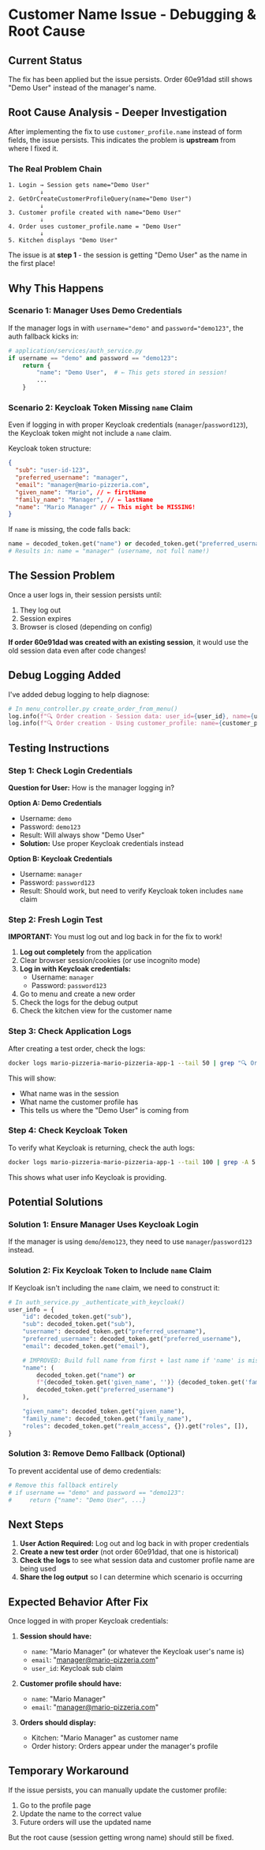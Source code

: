 # Customer Name Issue - Debugging & Root Cause

## Current Status

The fix has been applied but the issue persists. Order 60e91dad still shows "Demo User" instead of the manager's name.

## Root Cause Analysis - Deeper Investigation

After implementing the fix to use `customer_profile.name` instead of form fields, the issue persists. This indicates the problem is **upstream** from where I fixed it.

### The Real Problem Chain

```
1. Login → Session gets name="Demo User"
         ↓
2. GetOrCreateCustomerProfileQuery(name="Demo User")
         ↓
3. Customer profile created with name="Demo User"
         ↓
4. Order uses customer_profile.name = "Demo User"
         ↓
5. Kitchen displays "Demo User"
```

The issue is at **step 1** - the session is getting "Demo User" as the name in the first place!

## Why This Happens

### Scenario 1: Manager Uses Demo Credentials

If the manager logs in with `username="demo"` and `password="demo123"`, the auth fallback kicks in:

```python
# application/services/auth_service.py
if username == "demo" and password == "demo123":
    return {
        "name": "Demo User",  # ← This gets stored in session!
        ...
    }
```

### Scenario 2: Keycloak Token Missing `name` Claim

Even if logging in with proper Keycloak credentials (`manager`/`password123`), the Keycloak token might not include a `name` claim.

Keycloak token structure:

```json
{
  "sub": "user-id-123",
  "preferred_username": "manager",
  "email": "manager@mario-pizzeria.com",
  "given_name": "Mario", // ← firstName
  "family_name": "Manager", // ← lastName
  "name": "Mario Manager" // ← This might be MISSING!
}
```

If `name` is missing, the code falls back:

```python
name = decoded_token.get("name") or decoded_token.get("preferred_username")
# Results in: name = "manager" (username, not full name!)
```

## The Session Problem

Once a user logs in, their session persists until:

1. They log out
2. Session expires
3. Browser is closed (depending on config)

**If order 60e91dad was created with an existing session**, it would use the old session data even after code changes!

## Debug Logging Added

I've added debug logging to help diagnose:

```python
# In menu_controller.py create_order_from_menu()
log.info(f"🔍 Order creation - Session data: user_id={user_id}, name={user_name}, email={user_email}")
log.info(f"🔍 Order creation - Using customer_profile: name={customer_profile.name}, email={customer_profile.email}")
```

## Testing Instructions

### Step 1: Check Login Credentials

**Question for User:** How is the manager logging in?

**Option A: Demo Credentials**

- Username: `demo`
- Password: `demo123`
- Result: Will always show "Demo User"
- **Solution:** Use proper Keycloak credentials instead

**Option B: Keycloak Credentials**

- Username: `manager`
- Password: `password123`
- Result: Should work, but need to verify Keycloak token includes `name` claim

### Step 2: Fresh Login Test

**IMPORTANT:** You must log out and log back in for the fix to work!

1. **Log out completely** from the application
2. Clear browser session/cookies (or use incognito mode)
3. **Log in with Keycloak credentials:**
   - Username: `manager`
   - Password: `password123`
4. Go to menu and create a new order
5. Check the logs for the debug output
6. Check the kitchen view for the customer name

### Step 3: Check Application Logs

After creating a test order, check the logs:

```bash
docker logs mario-pizzeria-mario-pizzeria-app-1 --tail 50 | grep "🔍 Order creation"
```

This will show:

- What name was in the session
- What name the customer profile has
- This tells us where the "Demo User" is coming from

### Step 4: Check Keycloak Token

To verify what Keycloak is returning, check the auth logs:

```bash
docker logs mario-pizzeria-mario-pizzeria-app-1 --tail 100 | grep -A 5 "Keycloak user object"
```

This shows what user info Keycloak is providing.

## Potential Solutions

### Solution 1: Ensure Manager Uses Keycloak Login

If the manager is using `demo`/`demo123`, they need to use `manager`/`password123` instead.

### Solution 2: Fix Keycloak Token to Include `name` Claim

If Keycloak isn't including the `name` claim, we need to construct it:

```python
# In auth_service.py _authenticate_with_keycloak()
user_info = {
    "id": decoded_token.get("sub"),
    "sub": decoded_token.get("sub"),
    "username": decoded_token.get("preferred_username"),
    "preferred_username": decoded_token.get("preferred_username"),
    "email": decoded_token.get("email"),

    # IMPROVED: Build full name from first + last name if 'name' is missing
    "name": (
        decoded_token.get("name") or
        f"{decoded_token.get('given_name', '')} {decoded_token.get('family_name', '')}".strip() or
        decoded_token.get("preferred_username")
    ),

    "given_name": decoded_token.get("given_name"),
    "family_name": decoded_token.get("family_name"),
    "roles": decoded_token.get("realm_access", {}).get("roles", []),
}
```

### Solution 3: Remove Demo Fallback (Optional)

To prevent accidental use of demo credentials:

```python
# Remove this fallback entirely
# if username == "demo" and password == "demo123":
#     return {"name": "Demo User", ...}
```

## Next Steps

1. **User Action Required:** Log out and log back in with proper credentials
2. **Create a new test order** (not order 60e91dad, that one is historical)
3. **Check the logs** to see what session data and customer profile name are being used
4. **Share the log output** so I can determine which scenario is occurring

## Expected Behavior After Fix

Once logged in with proper Keycloak credentials:

1. **Session should have:**

   - `name`: "Mario Manager" (or whatever the Keycloak user's name is)
   - `email`: "manager@mario-pizzeria.com"
   - `user_id`: Keycloak sub claim

2. **Customer profile should have:**

   - `name`: "Mario Manager"
   - `email`: "manager@mario-pizzeria.com"

3. **Orders should display:**
   - Kitchen: "Mario Manager" as customer name
   - Order history: Orders appear under the manager's profile

## Temporary Workaround

If the issue persists, you can manually update the customer profile:

1. Go to the profile page
2. Update the name to the correct value
3. Future orders will use the updated name

But the root cause (session getting wrong name) should still be fixed.
